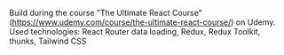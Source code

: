 Build during the course "The Ultimate React Course" (https://www.udemy.com/course/the-ultimate-react-course/) on Udemy.
Used technologies: React Router data loading, Redux, Redux Toolkit, thunks, Tailwind CSS
